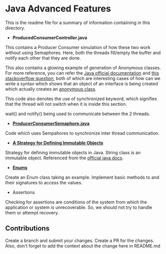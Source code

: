 # Java Advanced Features
This is the readme file for a summary of information contaiining in this directory.

- **ProducedConsumerController.java**

This contains a Producer Consumer simulation of how these two work without using 
Semaphores. Here, both the threads fill/empty the buffer and notify each other
that they are done.

This also contains a glowing example of generation of Anonymous classes. For more
reference, you can refer the [Java official documentation](https://docs.oracle.com/javase/tutorial/java/javaOO/anonymousclasses.html)
and [this stackoverflow question](https://stackoverflow.com/questions/16880494/how-can-we-create-object-of-interface-in-java), 
both of which are interesting cases of how can we write a syntax which shows that 
an object of an interface is being created which actually creates an [anonymous class](https://docs.oracle.com/javase/tutorial/java/javaOO/anonymousclasses.html).

This code also denotes the use of synchronized keyword, which signifies that the 
thread will not switch when it is inside this section.

wait() and notify() being used to communicate between the 2 threads.

- **[ProducerConsumerSemaphore.java](./ProducerConsumerSemaphore.java)**

Code which uses Sempahores to synchronize inter thread communication. 

- **[A Strategy for Defining Immutable Objects](./ImmutableClassCreator.java)**

Strategy for defining immutable objects in Java. String class is an immutable object. 
Referenced from the [official java docs](https://docs.oracle.com/javase/tutorial/essential/concurrency/imstrat.html).

- **[Enums](./SolarSystemAttendance.java)**

Create an Enum class taking an example. Implement basic methods to and their
signatures to access the values.

- Assertions

Checking for assertions are conditions of the system from which the application
or system is unrecoverable. So, we should not try to handle them or attempt
recovery.

## Contributions

Create a branch and submit your changes.  Create a PR for the changes.
Also, don't forget to add the context about the change here in README.md